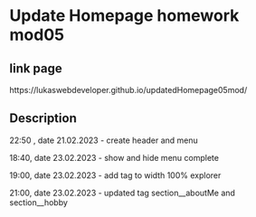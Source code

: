 <h1>Update Homepage homework mod05</h1>

<h2>link page</h2>
https://lukaswebdeveloper.github.io/updatedHomepage05mod/

<h2>Description</h2>
22:50 , date 21.02.2023    -   create header and menu

18:40, date 23.02.2023  -   show and hide menu complete

19:00, date 23.02.2023  -   add tag to width  100% explorer

21:00, date 23.02.2023  -   updated tag section__aboutMe and section__hobby